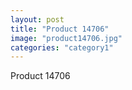 ```yaml
---
layout: post
title: "Product 14706"
image: "product14706.jpg"
categories: "category1"
---
```

Product 14706
